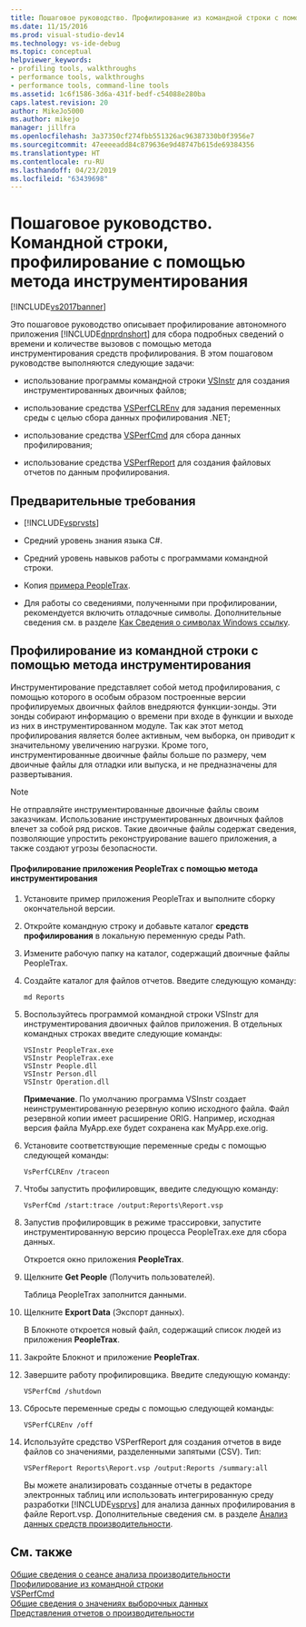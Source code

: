 ```yaml
---
title: Пошаговое руководство. Профилирование из командной строки с помощью метода инструментирования | Документация Майкрософт
ms.date: 11/15/2016
ms.prod: visual-studio-dev14
ms.technology: vs-ide-debug
ms.topic: conceptual
helpviewer_keywords:
- profiling tools, walkthroughs
- performance tools, walkthroughs
- performance tools, command-line tools
ms.assetid: 1c6f1586-3d6a-431f-bedf-c54088e280ba
caps.latest.revision: 20
author: MikeJo5000
ms.author: mikejo
manager: jillfra
ms.openlocfilehash: 3a37350cf274fbb551326ac96387330b0f3956e7
ms.sourcegitcommit: 47eeeeadd84c879636e9d48747b615de69384356
ms.translationtype: HT
ms.contentlocale: ru-RU
ms.lasthandoff: 04/23/2019
ms.locfileid: "63439698"
---
```

# <a name="walkthrough-command-line-profiling-using-instrumentation"></a>Пошаговое руководство. Командной строки, профилирование с помощью метода инструментирования
[!INCLUDE[vs2017banner](../includes/vs2017banner.md)]

Это пошаговое руководство описывает профилирование автономного приложения [!INCLUDE[dnprdnshort](../includes/dnprdnshort-md.md)] для сбора подробных сведений о времени и количестве вызовов с помощью метода инструментирования средств профилирования. В этом пошаговом руководстве выполняются следующие задачи:  
  
- использование программы командной строки [VSInstr](../profiling/vsinstr.md) для создания инструментированных двоичных файлов;  
  
- использование средства [VSPerfCLREnv](../profiling/vsperfclrenv.md) для задания переменных среды с целью сбора данных профилирования .NET;  
  
- использование средства [VSPerfCmd](../profiling/vsperfcmd.md) для сбора данных профилирования;  
  
- использование средства [VSPerfReport](../profiling/vsperfreport.md) для создания файловых отчетов по данным профилирования.  
  
## <a name="prerequisites"></a>Предварительные требования  
  
- [!INCLUDE[vsprvsts](../includes/vsprvsts-md.md)]  
  
- Средний уровень знания языка C#.  
  
- Средний уровень навыков работы с программами командной строки.  
  
- Копия [примера PeopleTrax](../profiling/peopletrax-sample-profiling-tools.md).  
  
- Для работы со сведениями, полученными при профилировании, рекомендуется включить отладочные символы. Дополнительные сведения см. в разделе [Как Сведения о символах Windows ссылку](../profiling/how-to-reference-windows-symbol-information.md).  
  
## <a name="command-line-profiling-using-the-instrumentation-method"></a>Профилирование из командной строки с помощью метода инструментирования  
 Инструментирование представляет собой метод профилирования, с помощью которого в особым образом построенные версии профилируемых двоичных файлов внедряются функции-зонды. Эти зонды собирают информацию о времени при входе в функции и выходе из них в инструментированном модуле. Так как этот метод профилирования является более активным, чем выборка, он приводит к значительному увеличению нагрузки. Кроме того, инструментированные двоичные файлы больше по размеру, чем двоичные файлы для отладки или выпуска, и не предназначены для развертывания.  
  
> [!NOTE]
> Не отправляйте инструментированные двоичные файлы своим заказчикам. Использование инструментированных двоичных файлов влечет за собой ряд рисков. Такие двоичные файлы содержат сведения, позволяющие упростить реконструирование вашего приложения, а также создают угрозы безопасности.  
  
#### <a name="to-profile-the-peopletrax-application-by-using-the-instrumentation-method"></a>Профилирование приложения PeopleTrax с помощью метода инструментирования  
  
1. Установите пример приложения PeopleTrax и выполните сборку окончательной версии.  
  
2. Откройте командную строку и добавьте каталог **средств профилирования** в локальную переменную среды Path.  
  
3. Измените рабочую папку на каталог, содержащий двоичные файлы PeopleTrax.  
  
4. Создайте каталог для файлов отчетов. Введите следующую команду:  
  
    ```  
    md Reports  
    ```  
  
5. Воспользуйтесь программой командной строки VSInstr для инструментирования двоичных файлов приложения. В отдельных командных строках введите следующие команды:  
  
    ```  
    VSInstr PeopleTrax.exe  
    VSInstr PeopleTrax.exe  
    VSInstr People.dll  
    VSInstr Person.dll  
    VSInstr Operation.dll  
    ```  
  
     **Примечание**. По умолчанию программа VSInstr создает неинструментированную резервную копию исходного файла. Файл резервной копии имеет расширение ORIG. Например, исходная версия файла MyApp.exe будет сохранена как MyApp.exe.orig.  
  
6. Установите соответствующие переменные среды с помощью следующей команды:  
  
    ```  
    VsPerfCLREnv /traceon  
    ```  
  
7. Чтобы запустить профилировщик, введите следующую команду:  
  
    ```  
    VsPerfCmd /start:trace /output:Reports\Report.vsp  
    ```  
  
8. Запустив профилировщик в режиме трассировки, запустите инструментированную версию процесса PeopleTrax.exe для сбора данных.  
  
     Откроется окно приложения **PeopleTrax**.  
  
9. Щелкните **Get People** (Получить пользователей).  
  
     Таблица PeopleTrax заполнится данными.  
  
10. Щелкните **Export Data** (Экспорт данных).  
  
     В Блокноте откроется новый файл, содержащий список людей из приложения **PeopleTrax**.  
  
11. Закройте Блокнот и приложение **PeopleTrax**.  
  
12. Завершите работу профилировщика. Введите следующую команду:  
  
    ```  
    VSPerfCmd /shutdown  
    ```  
  
13. Сбросьте переменные среды с помощью следующей команды:  
  
    ```  
    VSPerfCLREnv /off  
    ```  
  
14. Используйте средство VSPerfReport для создания отчетов в виде файлов со значениями, разделенными запятыми (CSV). Тип:  
  
    ```  
    VSPerfReport Reports\Report.vsp /output:Reports /summary:all  
    ```  
  
     Вы можете анализировать созданные отчеты в редакторе электронных таблиц или использовать интегрированную среду разработки [!INCLUDE[vsprvs](../includes/vsprvs-md.md)] для анализа данных профилирования в файле Report.vsp. Дополнительные сведения см. в разделе [Анализ данных средств производительности](../profiling/analyzing-performance-tools-data.md).  
  
## <a name="see-also"></a>См. также  
 [Общие сведения о сеансе анализа производительности](../profiling/performance-session-overview.md)   
 [Профилирование из командной строки](../profiling/using-the-profiling-tools-from-the-command-line.md)   
 [VSPerfCmd](../profiling/vsperfcmd.md)   
 [Общие сведения о значениях выборочных данных](../profiling/understanding-sampling-data-values.md)   
 [Представления отчетов о производительности](../profiling/performance-report-views.md)
